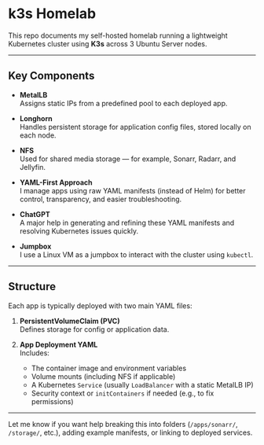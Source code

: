 # k3s Homelab

This repo documents my self-hosted homelab running a lightweight Kubernetes cluster using **K3s** across 3 Ubuntu Server nodes.

---

## Key Components

- **MetalLB**  
  Assigns static IPs from a predefined pool to each deployed app.

- **Longhorn**  
  Handles persistent storage for application config files, stored locally on each node.

- **NFS**  
  Used for shared media storage — for example, Sonarr, Radarr, and Jellyfin.

- **YAML-First Approach**  
  I manage apps using raw YAML manifests (instead of Helm) for better control, transparency, and easier troubleshooting.

- **ChatGPT**  
  A major help in generating and refining these YAML manifests and resolving Kubernetes issues quickly.

- **Jumpbox**  
  I use a Linux VM as a jumpbox to interact with the cluster using `kubectl`.

---

## Structure

Each app is typically deployed with two main YAML files:

1. **PersistentVolumeClaim (PVC)**  
   Defines storage for config or application data.

2. **App Deployment YAML**  
   Includes:
   - The container image and environment variables
   - Volume mounts (including NFS if applicable)
   - A Kubernetes `Service` (usually `LoadBalancer` with a static MetalLB IP)
   - Security context or `initContainers` if needed (e.g., to fix permissions)

---

Let me know if you want help breaking this into folders (`/apps/sonarr/`, `/storage/`, etc.), adding example manifests, or linking to deployed services.
